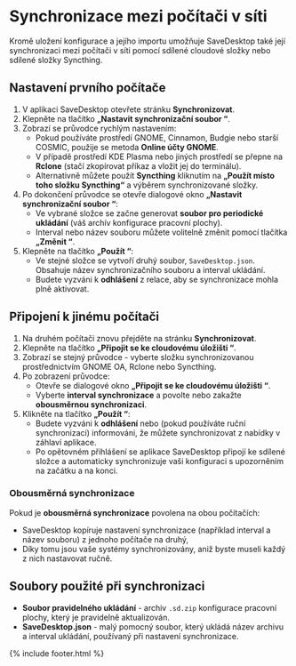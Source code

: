 # Synchronizace mezi počítači v síti

Kromě uložení konfigurace a jejího importu umožňuje SaveDesktop také její synchronizaci mezi počítači v síti pomocí sdílené cloudové složky nebo sdílené složky Syncthing.

## Nastavení prvního počítače
1. V aplikaci SaveDesktop otevřete stránku **Synchronizovat**.
2. Klepněte na tlačítko **„Nastavit synchronizační soubor “**.
3. Zobrazí se průvodce rychlým nastavením:
   * Pokud používáte prostředí GNOME, Cinnamon, Budgie nebo starší COSMIC, použije se metoda **Online účty GNOME**.
   * V případě prostředí KDE Plasma nebo jiných prostředí se přepne na **Rclone** (stačí zkopírovat příkaz a vložit jej do terminálu).
   * Alternativně můžete použít **Syncthing** kliknutím na **„Použít místo toho složku Syncthing“** a výběrem synchronizované složky.
4. Po dokončení průvodce se otevře dialogové okno **„Nastavit synchronizační soubor “**:
   * Ve vybrané složce se začne generovat **soubor pro periodické ukládání** (váš archív konfigurace pracovní plochy).
   * Interval nebo název souboru můžete volitelně změnit pomocí tlačítka **„Změnit “**.
5. Klepněte na tlačítko **„Použít “**:
   * Ve stejné složce se vytvoří druhý soubor, `SaveDesktop.json`. Obsahuje název synchronizačního souboru a interval ukládání.
   * Budete vyzváni k **odhlášení** z relace, aby se synchronizace mohla plně aktivovat.

## Připojení k jinému počítači
1. Na druhém počítači znovu přejděte na stránku **Synchronizovat**.
2. Klepněte na tlačítko **„Připojit se ke cloudovému úložišti “**.
3. Zobrazí se stejný průvodce - vyberte složku synchronizovanou prostřednictvím GNOME OA, Rclone nebo Syncthing.
4. Po zobrazení průvodce:
   * Otevře se dialogové okno **„Připojit se ke cloudovému úložišti “**.
   * Vyberte **interval synchronizace** a povolte nebo zakažte **obousměrnou synchronizaci**.
5. Klikněte na tlačítko **„Použít “**:
   * Budete vyzváni k **odhlášení** nebo (pokud používáte ruční synchronizaci) informováni, že můžete synchronizovat z nabídky v záhlaví aplikace.
   * Po opětovném přihlášení se aplikace SaveDesktop připojí ke sdílené složce a automaticky synchronizuje vaši konfiguraci s upozorněním na začátku a na konci.

### Obousměrná synchronizace
Pokud je **obousměrná synchronizace** povolena na obou počítačích:
* SaveDesktop kopíruje nastavení synchronizace (například interval a název souboru) z jednoho počítače na druhý,
* Díky tomu jsou vaše systémy synchronizovány, aniž byste museli každý z nich nastavovat ručně.

## Soubory použité při synchronizaci
* **Soubor pravidelného ukládání** - archiv `.sd.zip` konfigurace pracovní plochy, který je pravidelně aktualizován.
* **SaveDesktop.json** - malý pomocný soubor, který ukládá název archivu a interval ukládání, používaný při nastavení synchronizace.

{% include footer.html %}